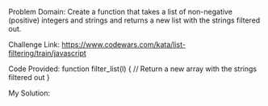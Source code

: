 Problem Domain: 
Create a function that takes a list of non-negative (positive) integers and strings and returns a new list with the strings filtered out.


Challenge Link: https://www.codewars.com/kata/list-filtering/train/javascript

Code Provided:
function filter_list(l) {
  // Return a new array with the strings filtered out
}


My Solution: